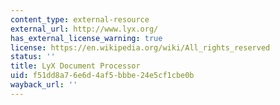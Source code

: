 ```yaml
---
content_type: external-resource
external_url: http://www.lyx.org/
has_external_license_warning: true
license: https://en.wikipedia.org/wiki/All_rights_reserved
status: ''
title: LyX Document Processor
uid: f51dd8a7-6e6d-4af5-bbbe-24e5cf1cbe0b
wayback_url: ''
---
```

